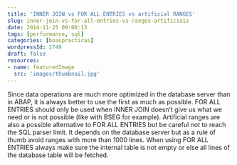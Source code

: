 ```yaml
---
title: 'INNER JOIN vs FOR ALL ENTRIES vs artificial RANGES'
slug: inner-join-vs-for-all-entries-vs-ranges-artificiais
date: 2014-11-25 09:00:13
tags: [performance, sql]
categories: [boaspracticas]
wordpressId: 2749
draft: false
resources:
- name: featuredImage
  src: 'images/thumbnail.jpg'
---
```

Since data operations are much more optimized in the database server than in ABAP, it is always better to use the first as much as possible. FOR ALL ENTRIES should only be used when INNER JOIN doesn’t give us what we need or is not possible (like with BSEG for example). Artificial ranges are also a possible alternative to FOR ALL ENTRIES but be careful not to reach the SQL parser limit. It depends on the database server but as a rule of thumb avoid ranges with more than 1000 lines.
When using FOR ALL ENTRIES always make sure the internal table is not empty or else all lines of the database table will be fetched.
